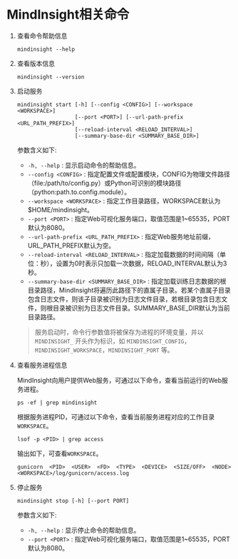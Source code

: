 # MindInsight相关命令

1. 查看命令帮助信息

    ```shell
    mindinsight --help
    ```

2. 查看版本信息

    ```shell
    mindinsight --version
    ```

3. 启动服务

    ```shell
    mindinsight start [-h] [--config <CONFIG>] [--workspace <WORKSPACE>]
                      [--port <PORT>] [--url-path-prefix <URL_PATH_PREFIX>]
                      [--reload-interval <RELOAD_INTERVAL>]
                      [--summary-base-dir <SUMMARY_BASE_DIR>]
    ```

    参数含义如下:

    - `-h, --help` : 显示启动命令的帮助信息。
    - `--config <CONFIG>` : 指定配置文件或配置模块，CONFIG为物理文件路径（file:/path/to/config.py）或Python可识别的模块路径（python:path.to.config.module）。
    - `--workspace <WORKSPACE>` : 指定工作目录路径，WORKSPACE默认为 $HOME/mindinsight。
    - `--port <PORT>` : 指定Web可视化服务端口，取值范围是1~65535，PORT默认为8080。
    - `--url-path-prefix <URL_PATH_PREFIX>` : 指定Web服务地址前缀，URL_PATH_PREFIX默认为空。
    - `--reload-interval <RELOAD_INTERVAL>` : 指定加载数据的时间间隔（单位：秒），设置为0时表示只加载一次数据，RELOAD_INTERVAL默认为3秒。
    - `--summary-base-dir <SUMMARY_BASE_DIR>` : 指定加载训练日志数据的根目录路径，MindInsight将遍历此路径下的直属子目录。若某个直属子目录包含日志文件，则该子目录被识别为日志文件目录，若根目录包含日志文件，则根目录被识别为日志文件目录。SUMMARY_BASE_DIR默认为当前目录路径。

    > 服务启动时，命令行参数值将被保存为进程的环境变量，并以 `MINDINSIGHT_` 开头作为标识，如 `MINDINSIGHT_CONFIG`，`MINDINSIGHT_WORKSPACE`，`MINDINSIGHT_PORT` 等。

4. 查看服务进程信息

    MindInsight向用户提供Web服务，可通过以下命令，查看当前运行的Web服务进程。

    ```shell
    ps -ef | grep mindinsight
    ```

    根据服务进程PID，可通过以下命令，查看当前服务进程对应的工作目录`WORKSPACE`。

    ```shell
    lsof -p <PID> | grep access
    ```

    输出如下，可查看`WORKSPACE`。

    ```shell
    gunicorn  <PID>  <USER>  <FD>  <TYPE>  <DEVICE>  <SIZE/OFF>  <NODE>  <WORKSPACE>/log/gunicorn/access.log
    ```

5. 停止服务

    ```shell
    mindinsight stop [-h] [--port PORT]
    ```

    参数含义如下:

    - `-h, --help` : 显示停止命令的帮助信息。
    - `--port <PORT>` : 指定Web可视化服务端口，取值范围是1~65535，PORT默认为8080。
